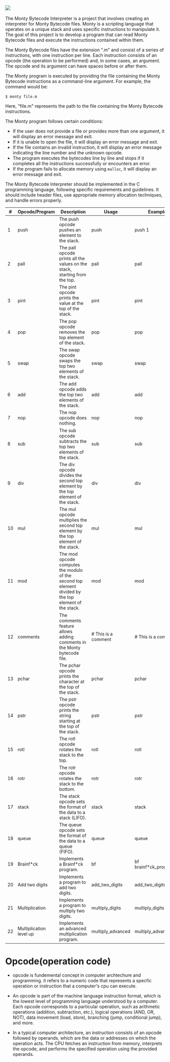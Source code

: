 
<img src="![](img/images.jpeg)">

The Monty Bytecode Interpreter is a project that involves creating an interpreter for Monty Bytecode files. Monty is a scripting language that operates on a unique stack and uses specific instructions to manipulate it. The goal of this project is to develop a program that can read Monty Bytecode files and execute the instructions contained within them.

The Monty Bytecode files have the extension ".m" and consist of a series of instructions, with one instruction per line. Each instruction consists of an opcode (the operation to be performed) and, in some cases, an argument. The opcode and its argument can have spaces before or after them.

The Monty program is executed by providing the file containing the Monty Bytecode instructions as a command-line argument. For example, the command would be:

```
$ monty file.m
```

Here, "file.m" represents the path to the file containing the Monty Bytecode instructions.

The Monty program follows certain conditions:
- If the user does not provide a file or provides more than one argument, it will display an error message and exit.
- If it is unable to open the file, it will display an error message and exit.
- If the file contains an invalid instruction, it will display an error message indicating the line number and the unknown opcode.
- The program executes the bytecodes line by line and stops if it completes all the instructions successfully or encounters an error.
- If the program fails to allocate memory using `malloc`, it will display an error message and exit.

The Monty Bytecode Interpreter should be implemented in the C programming language, following specific requirements and guidelines. It should include header files, use appropriate memory allocation techniques, and handle errors properly.


| # | Opcode/Program | Description | Usage | Example |
| --- | --- | --- | --- | --- |
| 1 | push | The push opcode pushes an element to the stack. | push <int> | push 1 |
| 2 | pall | The pall opcode prints all the values on the stack, starting from the top. | pall | pall |
| 3 | pint | The pint opcode prints the value at the top of the stack. | pint | pint |
| 4 | pop | The pop opcode removes the top element of the stack. | pop | pop |
| 5 | swap | The swap opcode swaps the top two elements of the stack. | swap | swap |
| 6 | add | The add opcode adds the top two elements of the stack. | add | add |
| 7 | nop | The nop opcode does nothing. | nop | nop |
| 8 | sub | The sub opcode subtracts the top two elements of the stack. | sub | sub |
| 9 | div | The div opcode divides the second top element by the top element of the stack. | div | div |
| 10 | mul | The mul opcode multiplies the second top element by the top element of the stack. | mul | mul |
| 11 | mod | The mod opcode computes the modulo of the second top element divided by the top element of the stack. | mod | mod |
| 12 | comments | The comments feature allows adding comments in the Monty bytecode file. | # This is a comment | # This is a comment |
| 13 | pchar | The pchar opcode prints the character at the top of the stack. | pchar | pchar |
| 14 | pstr | The pstr opcode prints the string starting at the top of the stack. | pstr | pstr |
| 15 | rotl | The rotl opcode rotates the stack to the top. | rotl | rotl |
| 16 | rotr | The rotr opcode rotates the stack to the bottom. | rotr | rotr |
| 17 | stack | The stack opcode sets the format of the data to a stack (LIFO). | stack | stack |
| 18 | queue | The queue opcode sets the format of the data to a queue (FIFO). | queue | queue |
| 19 | Brainf*ck | Implements a Brainf*ck program. | bf <file> | bf brainf*ck_program.bf |
| 20 | Add two digits | Implements a program to add two digits. | add_two_digits | add_two_digits |
| 21 | Multiplication | Implements a program to multiply two digits. | multiply_digits | multiply_digits |
| 22 | Multiplication level up | Implements an advanced multiplication program. | multiply_advanced | multiply_advanced |


# Opcode(operation code)
* opcode is fundemental concept in computer archtechure and programming. it refers to a numeric code that represents a specfic operation or instruction that a computer's cpu can execute.

* An opcode is part of the machine language instruction format, which is the lowest level of programming language understood by a computer. Each opcode corresponds to a particular operation, such as arithmetic operations (addition, subtraction, etc.), logical operations (AND, OR, NOT), data movement (load, store), branching (jump, conditional jump), and more.

* In a typical computer architecture, an instruction consists of an opcode followed by operands, which are the data or addresses on which the operation acts. The CPU fetches an instruction from memory, interprets the opcode, and performs the specified operation using the provided operands.